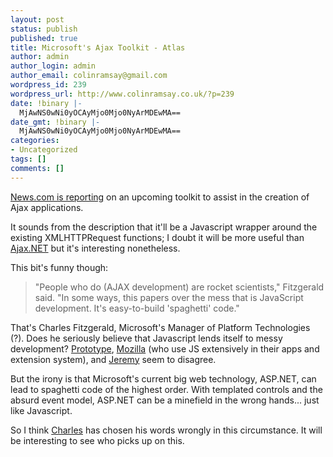 ```yaml
---
layout: post
status: publish
published: true
title: Microsoft's Ajax Toolkit - Atlas
author: admin
author_login: admin
author_email: colinramsay@gmail.com
wordpress_id: 239
wordpress_url: http://www.colinramsay.co.uk/?p=239
date: !binary |-
  MjAwNS0wNi0yOCAyMjo0Mjo0NyArMDEwMA==
date_gmt: !binary |-
  MjAwNS0wNi0yOCAyMjo0Mjo0NyArMDEwMA==
categories:
- Uncategorized
tags: []
comments: []
---
```

<p><a href="http://news.com.com/Microsoft+gets+hip+to+AJAX/2100-1007_3-5765197.html">News.com is reporting</a> on an upcoming toolkit to assist in the creation of Ajax applications.</p>
<p>It sounds from the description that it'll be a Javascript wrapper around the existing XMLHTTPRequest functions; I doubt it will be more useful than <a href="http://ajax.schwarz-interactive.de/csharpsample/default.aspx">Ajax.NET</a>  but it's interesting nonetheless.</p>
<p>This bit's funny though:</p>
<blockquote><p>"People who do (AJAX development) are rocket scientists," Fitzgerald said. "In some ways, this papers over the mess that is JavaScript development. It's easy-to-build 'spaghetti' code."</p></blockquote>
<p>That's Charles Fitzgerald, Microsoft's Manager of Platform Technologies (?). Does he seriously believe that Javascript lends itself to messy development? <a href="http://prototype.conio.net/">Prototype</a>, <a href="http://www.mozilla.org">Mozilla</a> (who use JS extensively in their apps and extension system), and <a href="http://www.adactio.com/journal/display.php/20050114024033.xml">Jeremy</a> seem to disagree. </p>
<p>But the irony is that Microsoft's current big web technology, ASP.NET, can lead to spaghetti code of the highest order. With templated controls and the absurd event model, ASP.NET can be a minefield in the wrong hands... just like Javascript.</p>
<p>So I think <a href="http://www.platformonomics.com/">Charles</a> has chosen his words wrongly in this circumstance. It will be interesting to see who picks up on this.</p>
